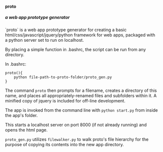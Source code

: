 <h4>proto</h4>
<h5>a web app prototype generator</h5>
`proto` is a web app prototype generator for creating a basic html/css/javascript/jquery/python
framework for web apps, packaged with a python server set to run on localhost. 

By placing a simple function in .bashrc, the script can be run from any directory. 

In .bashrc: 

	proto(){
		python file-path-to-proto-folder/proto_gen.py
	}

The command `proto` then prompts for a filename, creates a directory of this name, and places all appropriately-renamed
files and subfolders within it. A minified copy of jquery is included for off-line development. 

The app is invoked from the command line with
	`python start.py` 
from inside the app's folder. 

This starts a localhost server on port 8000 (if not already running) and opens the html page. 

`proto_gen.py` utilizes `filewalker.py` to walk proto's file hierarchy for the purpose of copying
its contents into the new app directory. 
